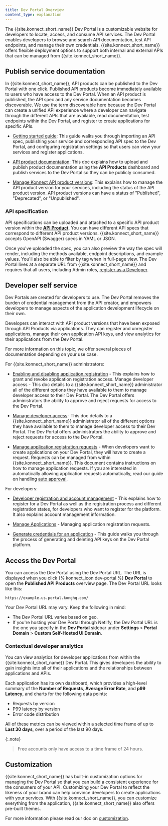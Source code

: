```yaml
---
title: Dev Portal Overview
content_type: explanation
---
```


The {{site.konnect_short_name}} Dev Portal is a customizable website for developers to locate, access, and consume API services. The Dev Portal enables developers to browse and search API documentation, test API endpoints, and manage their own credentials. {{site.konnect_short_name}} offers flexible deployment options to support both internal and external APIs that can be managed from {{site.konnect_short_name}}.

## Publish service documentation

In {{site.konnect_short_name}}, API products can be published to the Dev Portal with one click. Published API products become immediately available to users who have access to the Dev Portal. When an API product is published, the API spec and any service documentation becomes discoverable. We use the term discoverable here because the Dev Portal can create a unified API experience where a developer can navigate through the different APIs that are available, read documentation, test endpoints within the Dev Portal, and register to create applications for specific APIs. 

* [Getting started guide](/konnect/getting-started/publish-service/): This guide walks you through importing an API spec, publishing your service and corresponding API spec to the Dev Portal, and configuring registration settings so that users can view your services and register applications.

* [API product documentation](/konnect/api-products/service-documentation/): This doc explains how to upload and publish product documentation using the **API Products** dashboard and publish services to the Dev Portal so they can be publicly consumed.

* [Manage Konnect API product versions](/konnect/api-products/): This explains how to manage the API product version for your services, including the status of the API product version. API product versions can have a status of "Published", "Deprecated", or "Unpublished". 

### API specification

API specifications can be uploaded and attached to a specific API product version within the [**API Product**](https://cloud.konghq.com/api-products/). 
You can have different API specs that correspond to different API product versions.
{{site.konnect_short_name}} accepts OpenAPI (Swagger) specs in YAML or JSON.

Once you've uploaded the spec, you can also preview the way the spec will render, including the methods available, endpoint descriptions, and example values. You'll also be able to filter by tag when in full-page view. 
The Dev Portal lives at a separate URL from {{site.konnect_short_name}} and requires that all users, including Admin roles, [register as a Developer](/konnect/dev-portal/dev-reg/).

## Developer self service

Dev Portals are created for developers to use. The Dev Portal removes the burden of credential management from the API creator, and empowers developers to manage aspects of the application development lifecycle on their own. 

Developers can interact with API product versions that have been exposed through API Products via applications. They can register and unregister applications, manage their own application API keys, and view analytics for their applications from the Dev Portal. 

For more information on this topic, we offer several pieces of documentation depending on your use case.

For {{site.konnect_short_name}} administrators:

* [Enabling and disabling application registration](/konnect/dev-portal/applications/enable-app-reg/) - This explains how to grant and revoke application registration access.
Manage developer access - This doc details to a {{site.konnect_short_name}} administrator all of the different options they have available to them to manage developer access to their Dev Portal. The Dev Portal offers administrators the ability to approve and reject requests for access to the Dev Portal.

* [Manage developer access](/konnect/dev-portal/access-and-approval/manage-devs/)- This doc details to a {{site.konnect_short_name}} administrator all of the different options they have available to them to manage developer access to their Dev Portal. The Dev Portal offers administrators the ability to approve and reject requests for access to the Dev Portal.

* [Manage application registration requests](/konnect/dev-portal/access-and-approval/manage-devs/) -  When developers want to create applications on your Dev Portal, they will have to create a request. Requests can be managed from within {{site.konnect_short_name}}. This document contains instructions on how to manage application requests. If you are interested in automatically allowing application requests automatically, read our guide on handling [auto approval](/konnect/dev-portal/access-and-approval/auto-approve-devs-apps/).

For developers:

* [Developer registration and account management](/konnect/dev-portal/dev-reg/) - This explains how to register for a Dev Portal as well as the registration process and different registration states, for developers who want to register for the platform. It also explains account management information.

* [Manage Applications](/konnect/dev-portal/applications/dev-apps/) - Managing application registration requests.

* [Generate credentials for an application](/konnect/dev-portal/applications/dev-gen-creds/) - This guide walks you through the process of generating and deleting API keys on the Dev Portal platform.


## Access the Dev Portal

You can access the Dev Portal using the Dev Portal URL. The URL is displayed when you click {% konnect_icon dev-portal %} **Dev Portal** to open the **Published API Products** overview page.
The Dev Portal URL looks like this: 
    
    https://example.us.portal.konghq.com/

Your Dev Portal URL may vary. Keep the following in mind:

* The Dev Portal URL varies based on geo.
* If you're hosting your Dev Portal through Netlify, the Dev Portal URL is the one you specify in the **Dev Portal** sidebar under **Settings** > **Portal Domain** > **Custom Self-Hosted UI Domain**. 


### Contextual developer analytics 

You can view analytics for developer applications from within the {{site.konnect_short_name}} Dev Portal. This gives developers the ability to gain insights into all of their applications and the relationships between applications and APIs.

Each application has its own dashboard, which provides a high-level summary of the **Number of Requests**, **Average Error Rate**, and **p99 Latency**, and charts for the following data points: 

* Requests by version
* P99 latency by version
* Error code distribution 

All of these metrics can be viewed within a selected time frame of up to **Last 30 days**, over a period of the last 90 days.

{:.note}
> Free accounts only have access to a time frame of 24 hours.


## Customization

{{site.konnect_short_name}} has built-in customization options for managing the Dev Portal so that you can build a consistent experience for the consumers of your API. Customizing your Dev Portal to reflect the likeness of your brand can help convince developers to create applications with your services. With {{site.konnect_short_name}}, you can customize everything from the application, {{site.konnect_short_name}} also offers pre-built themes. 

For more information please read our doc on [customization](/konnect/dev-portal/customization/).


